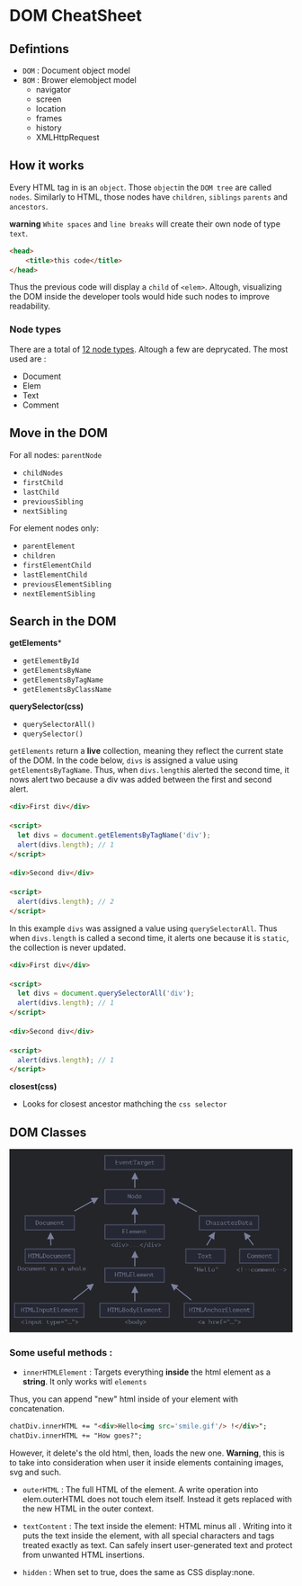# DOM CheatSheet

## Defintions
- `DOM` : Document object model
- `BOM` : Brower elemobject model
  - navigator
  - screen
  - location
  - frames
  - history
  - XMLHttpRequest

## How it works

Every HTML tag in is an `object`. Those `object`in the `DOM tree` are called `nodes`. Similarly to HTML, those nodes have `children`, `siblings` `parents` and  `ancestors`.

**warning**
`White spaces` and `line breaks` will create their own node of type `text`.

```html
<head>
    <title>this code</title>
</head>
```

Thus the previous code will display a `child`  of `<elem>`. Altough, visualizing the DOM inside the developer tools would hide such nodes to improve readability.

### Node types
There are a total of [12 node types](https://dom.spec.whatwg.org/#node). Altough a few are deprycated. The most used are :
- Document
- Elem
- Text
- Comment

## Move in the DOM
For all nodes: `parentNode`
- `childNodes`
- `firstChild`
- `lastChild`
- `previousSibling`
- `nextSibling`

For element nodes only: 
- `parentElement`
- `children`
- `firstElementChild`
- `lastElementChild`
- `previousElementSibling` 
- `nextElementSibling`

## Search in the DOM
**getElements***
- `getElementById`
- `getElementsByName`
- `getElementsByTagName`
- `getElementsByClassName`

**querySelector(css)**
- `querySelectorAll()`
- `querySelector()`

`getElements` return a **live** collection, meaning they reflect the current state of the DOM.
In the code below, `divs` is assigned a value using `getElementsByTagName`. Thus, when `divs.length`is alerted the second time, it nows alert two because a div was added between the first and second alert.
```html
<div>First div</div>

<script>
  let divs = document.getElementsByTagName('div');
  alert(divs.length); // 1
</script>

<div>Second div</div>

<script>
  alert(divs.length); // 2
</script>
``` 

In this example `divs` was assigned a value using `querySelectorAll`. Thus when `divs.length` is called a second time, it alerts one because it is `static`, the collection is never updated.

```html
<div>First div</div>

<script>
  let divs = document.querySelectorAll('div');
  alert(divs.length); // 1
</script>

<div>Second div</div>

<script>
  alert(divs.length); // 1
</script>
```


**closest(css)**
- Looks for closest ancestor mathching the `css selector`


## DOM Classes
![dom class inheritance diagram](/img/dom%20class%20inheritance%20diagram.png)

### Some useful methods :

- `innerHTMLElement` : Targets everything **inside** the html element as a **string**. It only works witl `elements`

Thus, you can append "new" html inside of your element with concatenation.
```html
chatDiv.innerHTML += "<div>Hello<img src='smile.gif'/> !</div>";
chatDiv.innerHTML += "How goes?";
``` 
However, it delete's the old html, then, loads the new one. **Warning**, this is to take into consideration when user it inside elements containing images, svg and such.

- `outerHTML` : The full HTML of the element. A write operation into elem.outerHTML does not touch elem itself. Instead it gets replaced with the new HTML in the outer context.

- `textContent` : The text inside the element: HTML minus all <tags>. Writing into it puts the text inside the element, with all special characters and tags treated exactly as text. Can safely insert user-generated text and protect from unwanted HTML insertions.

- `hidden` : When set to true, does the same as CSS display:none.
